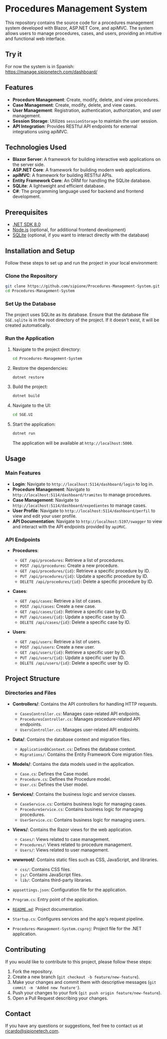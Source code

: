 # Procedures Management System

This repository contains the source code for a procedures management system developed with Blazor, ASP.NET Core, and apiMVC. The system allows users to manage procedures, cases, and users, providing an intuitive and functional web interface.

## Try it
For now the system is in Spanish: https://manage.sipionetech.com/dashboard/

## Features

- **Procedure Management**: Create, modify, delete, and view procedures.
- **Case Management**: Create, modify, delete, and view cases.
- **User Management**: Registration, authentication, authorization, and user management.
- **Session Storage**: Utilizes `sessionStorage` to maintain the user session.
- **API Integration**: Provides RESTful API endpoints for external integrations using apiMVC.

## Technologies Used

- **Blazor Server**: A framework for building interactive web applications on the server side.
- **ASP.NET Core**: A framework for building modern web applications.
- **apiMVC**: A framework for building RESTful APIs.
- **Entity Framework Core**: An ORM for handling the SQLite database.
- **SQLite**: A lightweight and efficient database.
- **C#**: The programming language used for backend and frontend development.

## Prerequisites

- [.NET SDK 8.0](https://dotnet.microsoft.com/download/dotnet/8.0)
- [Node.js](https://nodejs.org/) (optional, for additional frontend development)
- [SQLite](https://www.sqlite.org/download.html) (optional, if you want to interact directly with the database)

## Installation and Setup

Follow these steps to set up and run the project in your local environment:

### Clone the Repository

```sh
git clone https://github.com/sipione/Procedures-Management-System.git
cd Procedures-Management-System
```

### Set Up the Database

The project uses SQLite as its database. Ensure that the database file `SGE.sqlite` is in the root directory of the project. If it doesn't exist, it will be created automatically.

### Run the Application

1. Navigate to the project directory:

    ```sh
    cd Procedures-Management-System
    ```

2. Restore the dependencies:

    ```sh
    dotnet restore
    ```

3. Build the project:

    ```sh
    dotnet build
    ```

4. Navigate to the UI:

    ```sh
    cd SGE.UI
    ```

5. Start the application:

    ```sh
    dotnet run
    ```

   The application will be available at `http://localhost:5000`.

## Usage

### Main Features

- **Login**: Navigate to `http://localhost:5114/dashboard/login` to log in.
- **Procedure Management**: Navigate to `http://localhost:5114/dashboard/tramites` to manage procedures.
- **Case Management**: Navigate to `http://localhost:5114/dashboard/expedientes` to manage cases.
- **User Profile**: Navigate to `http://localhost:5114/dashboard/perfil` to view and edit your user profile.
- **API Documentation**: Navigate to `http://localhost:5197/swagger` to view and interact with the API endpoints provided by `apiMVC`.

### API Endpoints

- **Procedures**:
  - `GET /api/procedures`: Retrieve a list of procedures.
  - `POST /api/procedures`: Create a new procedure.
  - `GET /api/procedures/{id}`: Retrieve a specific procedure by ID.
  - `PUT /api/procedures/{id}`: Update a specific procedure by ID.
  - `DELETE /api/procedures/{id}`: Delete a specific procedure by ID.

- **Cases**:
  - `GET /api/cases`: Retrieve a list of cases.
  - `POST /api/cases`: Create a new case.
  - `GET /api/cases/{id}`: Retrieve a specific case by ID.
  - `PUT /api/cases/{id}`: Update a specific case by ID.
  - `DELETE /api/cases/{id}`: Delete a specific case by ID.

- **Users**:
  - `GET /api/users`: Retrieve a list of users.
  - `POST /api/users`: Create a new user.
  - `GET /api/users/{id}`: Retrieve a specific user by ID.
  - `PUT /api/users/{id}`: Update a specific user by ID.
  - `DELETE /api/users/{id}`: Delete a specific user by ID.

## Project Structure

### Directories and Files

- **Controllers/**: Contains the API controllers for handling HTTP requests.
  - `CasesController.cs`: Manages case-related API endpoints.
  - `ProceduresController.cs`: Manages procedure-related API endpoints.
  - `UsersController.cs`: Manages user-related API endpoints.

- **Data/**: Contains the database context and migration files.
  - `ApplicationDbContext.cs`: Defines the database context.
  - `Migrations/`: Contains the Entity Framework Core migration files.

- **Models/**: Contains the data models used in the application.
  - `Case.cs`: Defines the Case model.
  - `Procedure.cs`: Defines the Procedure model.
  - `User.cs`: Defines the User model.

- **Services/**: Contains the business logic and service classes.
  - `CaseService.cs`: Contains business logic for managing cases.
  - `ProcedureService.cs`: Contains business logic for managing procedures.
  - `UserService.cs`: Contains business logic for managing users.

- **Views/**: Contains the Razor views for the web application.
  - `Cases/`: Views related to case management.
  - `Procedures/`: Views related to procedure management.
  - `Users/`: Views related to user management.

- **wwwroot/**: Contains static files such as CSS, JavaScript, and libraries.
  - `css/`: Contains CSS files.
  - `js/`: Contains JavaScript files.
  - `lib/`: Contains third-party libraries.

- `appsettings.json`: Configuration file for the application.
- `Program.cs`: Entry point of the application.
- [`README.md`](command:_github.copilot.openRelativePath?%5B%7B%22scheme%22%3A%22file%22%2C%22authority%22%3A%22%22%2C%22path%22%3A%22%2Froot%2FProcedures-Management-System%2FREADME.md%22%2C%22query%22%3A%22%22%2C%22fragment%22%3A%22%22%7D%5D "/root/Procedures-Management-System/README.md"): Project documentation.
- `Startup.cs`: Configures services and the app's request pipeline.
- `Procedures-Management-System.csproj`: Project file for the .NET application.

## Contributing

If you would like to contribute to this project, please follow these steps:

1. Fork the repository.
2. Create a new branch (`git checkout -b feature/new-feature`).
3. Make your changes and commit them with descriptive messages (`git commit -m 'Added new feature'`).
4. Push your changes to your fork (`git push origin feature/new-feature`).
5. Open a Pull Request describing your changes.

## Contact

If you have any questions or suggestions, feel free to contact us at [ricardo@sipionetech.com](mailto:ricardo@sipionetech.com).